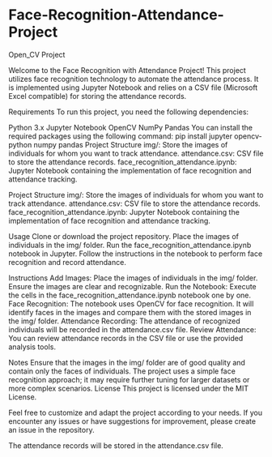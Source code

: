 # Face-Recognition-Attendance-Project
Open_CV Project

Welcome to the Face Recognition with Attendance Project! This project utilizes face recognition technology to automate the attendance process. It is implemented using Jupyter Notebook and relies on a CSV file (Microsoft Excel compatible) for storing the attendance records.

Requirements
To run this project, you need the following dependencies:

Python 3.x
Jupyter Notebook
OpenCV
NumPy
Pandas
You can install the required packages using the following command:
       pip install jupyter opencv-python numpy pandas
Project Structure
img/: Store the images of individuals for whom you want to track attendance.
attendance.csv: CSV file to store the attendance records.
face_recognition_attendance.ipynb: Jupyter Notebook containing the implementation of face recognition and attendance tracking.

Project Structure
img/: Store the images of individuals for whom you want to track attendance.
attendance.csv: CSV file to store the attendance records.
face_recognition_attendance.ipynb: Jupyter Notebook containing the implementation of face recognition and attendance tracking.

Usage
Clone or download the project repository.
Place the images of individuals in the img/ folder.
Run the face_recognition_attendance.ipynb notebook in Jupyter.
Follow the instructions in the notebook to perform face recognition and record attendance.

Instructions
Add Images: Place the images of individuals in the img/ folder. Ensure the images are clear and recognizable.
Run the Notebook: Execute the cells in the face_recognition_attendance.ipynb notebook one by one.
Face Recognition: The notebook uses OpenCV for face recognition. It will identify faces in the images and compare them with the stored images in the img/ folder.
Attendance Recording: The attendance of recognized individuals will be recorded in the attendance.csv file.
Review Attendance: You can review attendance records in the CSV file or use the provided analysis tools.

Notes
Ensure that the images in the img/ folder are of good quality and contain only the faces of individuals.
The project uses a simple face recognition approach; it may require further tuning for larger datasets or more complex scenarios.
License
This project is licensed under the MIT License.

Feel free to customize and adapt the project according to your needs. If you encounter any issues or have suggestions for improvement, please create an issue in the repository.


The attendance records will be stored in the attendance.csv file.
